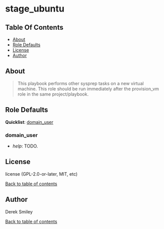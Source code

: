 # stage_ubuntu

## Table Of Contents

* [About](#about)
* [Role Defaults](#role-defaults)
* [License](#license)
* [Author](#author)

## About

> This playbook performs other sysprep tasks on a new virtual machine. This role should be run immediately after the provision_vm role in the same project/playbook. 

## Role Defaults

**Quicklist**: [domain_user](#domain_user)

### domain_user 

* *help*: TODO.

## License

license (GPL-2.0-or-later, MIT, etc)

[Back to table of contents](#table-of-contents)

## Author

Derek Smiley

[Back to table of contents](#table-of-contents)

